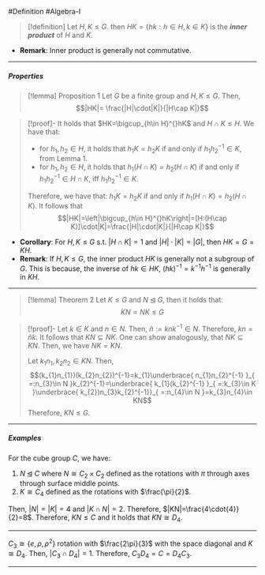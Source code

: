 #Definition #Algebra-I 

> [!definition]
> Let $H,K \leq G$. then $HK=\{ hk:h\in H,k\in K \}$ is the ***inner product*** of $H$ and $K$.
- **Remark**: Inner product is generally not commutative.
---
##### Properties
> [!lemma] Proposition 1
> Let $G$ be a finite group and $H,K \leq G$. Then, $$|HK|= \frac{|H|\cdot|K|}{|H\cap K|}$$

> [!proof]-
> It holds that $HK=\bigcup_{h\in H}^{}hK$ and $H\cap K \leq H$. We have that:
> - for $h_{1},h_{2}\in H$, it holds that $h_{1}K=h_{2}K$ if and only if $h_{1}h_{2}^{-1}\in K$, from Lemma 1. 
> - for $h_{1},h_{2}\in H$, it holds that $h_{1}(H\cap K)=h_{2}(H\cap K)$ if and only if $h_{1}h_{2}^{-1}\in H\cap K$, iff $h_{1}h_{2}^{-1}\in K$.
> 
> Therefore, we have that: $h_{1}K=h_{2}K$ if and only if $h_{1}(H\cap K)=h_{2}(H\cap K).$ It follows that $$|HK|=\left|\bigcup_{h\in H}^{}hK\right|=[H:(H\cap K)]\cdot|K|=\frac{|H|\cdot|K|}{|H\cap K|}$$
- **Corollary**: For $H,K\leq G$ s.t. $|H\cap K|=1$ and $|H|\cdot|K|=|G|$, then $HK=G=KH$.
- **Remark**: If $H,K \leq G$, the inner product $HK$ is generally not a subgroup of $G$.
  This is because, the inverse of $hk\in HK$, $(hk)^{-1}=k^{-1}h^{-1}$ is generally in $KH$.
---
> [!lemma] Theorem 2
> Let $K \leq G$ and $N \unlhd G$, then it holds that:
> $$KN=NK \leq G$$

> [!proof]-
> Let $k\in K$ and $n\in N$. Then, $\tilde{n}:=knk^{-1}\in N$. Therefore, $kn=\tilde{n}k$. It follows that $KN \subseteq NK$. One can show analogously, that $NK \subseteq KN$. Then, we have $NK=KN$.
>
> Let $k_{1}n_{1},k_{2}n_{2}\in KN$. Then, $$(k_{1}n_{1})(k_{2}n_{2})^{-1}=k_{1}\underbrace{ n_{1}n_{2}^{-1} }_{ =:n_{3}\in N }k_{2}^{-1}=\underbrace{ k_{1}(k_{2}^{-1} }_{ =:k_{3}\in K }\underbrace{ k_{2})n_{3}k_{2}^{-1}}_{ =:n_{4}\in N }=k_{3}n_{4}\in KN$$
> Therefore, $KN \leq G$.
---
##### Examples

For the cube group $C$, we have: 
1. $N \unlhd C$ where $N\cong C_{2}\times C_{2}$ defined as the rotations with $\pi$ through axes through surface middle points.
2. $K\cong C_{4}$ defined as the rotations with $\frac{\pi}{2}$.

Then, $|N|=|K|=4$ and $|K\cap N|=2$. Therefore, $|KN|=\frac{4\cdot{4}}{2}=8$. Therefore, $KN\leq C$ and it holds that $KN\cong D_{4}$.

---
$C_{3}\cong \{ e,\rho,\rho^2 \}$ rotation with $\frac{2\pi}{3}$ with the space diagonal and $K\cong D_{4}$. Then, $|C_{3}\cap D_{4}|=1$. Therefore, $C_{3}D_{4}=C=D_{4}C_{3}$.

---
